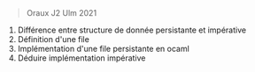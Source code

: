 ##
> Oraux J2 Ulm 2021
1) Différence entre structure de donnée persistante et impérative
2) Définition d'une file
3) Implémentation d'une file persistante en ocaml 
4) Déduire implémentation impérative
<!--stackedit_data:
eyJoaXN0b3J5IjpbLTg1MzY1MjU0M119
-->